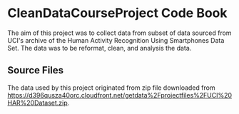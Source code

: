 # CleanDataCourseProject Code Book
The aim of this project was to collect data from subset of data sourced from UCI's archive of the Human Activity Recognition Using Smartphones Data Set. The data was to be reformat, clean, and analysis the data.

## Source Files
The data used by this project originated from zip file downloaded from https://d396qusza40orc.cloudfront.net/getdata%2Fprojectfiles%2FUCI%20HAR%20Dataset.zip.

 